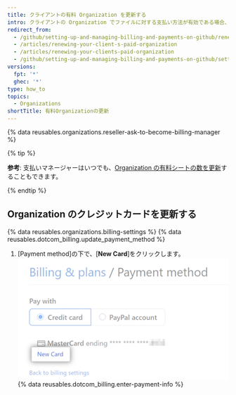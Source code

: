 ```yaml
---
title: クライアントの有料 Organization を更新する
intro: クライアントの Organization でファイルに対する支払い方法が有効である場合、その年間プランは自動更新されます。 支払いマネージャーは Organization の支払い方法とプランを表示して更新することができます。
redirect_from:
  - /github/setting-up-and-managing-billing-and-payments-on-github/renewing-your-clients-paid-organization
  - /articles/renewing-your-client-s-paid-organization
  - /articles/renewing-your-clients-paid-organization
  - /github/setting-up-and-managing-billing-and-payments-on-github/setting-up-paid-organizations-for-procurement-companies/renewing-your-clients-paid-organization
versions:
  fpt: '*'
  ghec: '*'
type: how_to
topics:
  - Organizations
shortTitle: 有料Organizationの更新
---
```


{% data reusables.organizations.reseller-ask-to-become-billing-manager %}

{% tip %}

**参考**: 支払いマネージャーはいつでも、[Organization の有料シートの数を更新](/articles/upgrading-or-downgrading-your-client-s-paid-organization)することもできます。

{% endtip %}

## Organization のクレジットカードを更新する

{% data reusables.organizations.billing-settings %}
{% data reusables.dotcom_billing.update_payment_method %}
1. [Payment method]の下で、[**New Card**]をクリックします。 ![支払の新しいカードボタン](/assets/images/help/billing/billing-new-card-button.png)
{% data reusables.dotcom_billing.enter-payment-info %}
